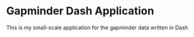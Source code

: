 # Gapminder Dash Application

This is my small-scale application for the gapminder data written in Dash